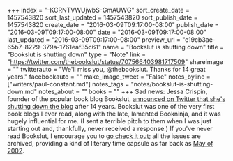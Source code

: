 +++
index = "-KCRNTVWUjwbS-GmAUWG"
sort_create_date = 1457543820
sort_last_updated = 1457543820
sort_publish_date = 1457543820
create_date = "2016-03-09T09:17:00-08:00"
publish_date = "2016-03-09T09:17:00-08:00"
date = "2016-03-09T09:17:00-08:00"
last_updated = "2016-03-09T09:17:00-08:00"
preview_url = "e19cb3ae-65b7-8229-379a-1761eaf35c61"
name = "Bookslut is shutting down"
title = "Bookslut is shutting down"
type = "Note"
link = "https://twitter.com/thebookslut/status/707566403981717509"
shareimage = ""
twitterauto = "We'll miss you, @thebookslut. Thanks for 14 great years."
facebookauto = ""
make_image_tweet = "False"
notes_byline = ["writers/paul-constant.md"]
notes_tags = "notes/bookslut-is-shutting-down.md"
notes_about = ""
books = ""
+++
Sad news: Jessa Crispin, founder of the popular book blog Bookslut, [announced on Twitter that she's shutting down the blog](https://twitter.com/thebookslut/status/707566403981717509) after 14 years. Bookslut was one of the very first book blogs I ever read, along with the late, lamented Bookninja, and it was hugely influential for me. (I sent a terrible pitch to them when I was just starting out and, thankfully, never received a response.) If you've never read Bookslut, I encourage you to [go check it out](http://bookslut.com/); all the issues are archived, providing a kind of literary time capsule as far back as [May of 2002](http://www.bookslut.com/2002_05.php).
